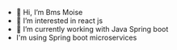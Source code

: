 - 👋 Hi, I’m Bms Moise
- 👀 I’m interested in react js
- 🌱 I’m currently working with Java Spring boot 
- I'm using Spring boot microservices 

<!---
BmsMoise/BmsMoise is a ✨ special ✨ repository because its `README.md` (this file) appears on your GitHub profile.
You can click the Preview link to take a look at your changes.
--->
